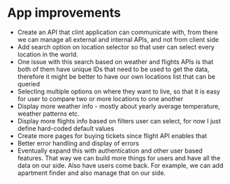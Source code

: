 # App improvements
- Create an API that clint application can communicate with, from there we can manage all external and internal APIs, and not from client side
- Add search option on location selector so that user can select every location in the world. 
- One issue with this search based on weather and flights APIs is that both of them have unique IDs that need to be used to get the data, therefore it might be better to have our own locations list that can be queried
- Selecting multiple options on where they want to live, so that it is easy for user to compare two or more locations to one another
- Display more weather info - mostly about yearly average temperature, weather patterns etc.
- Display more flights info based on filters user can select, for now I just define hard-coded default values
- Create more pages for buying tickets since flight API enables that
- Better error handling and display of errors
- Eventually expand this with authentication and other user based features. That way we can build more things for users and have all the data on our side. Also have users come back. For example, we can add apartment finder and also manage that on our side. 